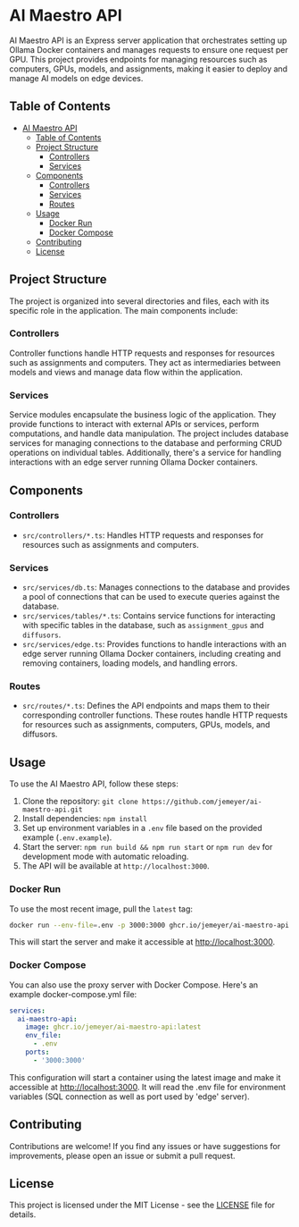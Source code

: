 # AI Maestro API

AI Maestro API is an Express server application that orchestrates setting up Ollama Docker containers and manages requests to ensure one request per GPU. This project provides endpoints for managing resources such as computers, GPUs, models, and assignments, making it easier to deploy and manage AI models on edge devices.

## Table of Contents
- [AI Maestro API](#ai-maestro-api)
  - [Table of Contents](#table-of-contents)
  - [Project Structure](#project-structure)
    - [Controllers](#controllers)
    - [Services](#services)
  - [Components](#components)
    - [Controllers](#controllers-1)
    - [Services](#services-1)
    - [Routes](#routes)
  - [Usage](#usage)
    - [Docker Run](#docker-run)
    - [Docker Compose](#docker-compose)
  - [Contributing](#contributing)
  - [License](#license)

## Project Structure
The project is organized into several directories and files, each with its specific role in the application. The main components include:

### Controllers
Controller functions handle HTTP requests and responses for resources such as assignments and computers. They act as intermediaries between models and views and manage data flow within the application.

### Services
Service modules encapsulate the business logic of the application. They provide functions to interact with external APIs or services, perform computations, and handle data manipulation. The project includes database services for managing connections to the database and performing CRUD operations on individual tables. Additionally, there's a service for handling interactions with an edge server running Ollama Docker containers.

## Components

### Controllers
- `src/controllers/*.ts`: Handles HTTP requests and responses for resources such as assignments and computers.

### Services
- `src/services/db.ts`: Manages connections to the database and provides a pool of connections that can be used to execute queries against the database.
- `src/services/tables/*.ts`: Contains service functions for interacting with specific tables in the database, such as `assignment_gpus` and `diffusors`.
- `src/services/edge.ts`: Provides functions to handle interactions with an edge server running Ollama Docker containers, including creating and removing containers, loading models, and handling errors.

### Routes
- `src/routes/*.ts`: Defines the API endpoints and maps them to their corresponding controller functions. These routes handle HTTP requests for resources such as assignments, computers, GPUs, models, and diffusors.


## Usage
To use the AI Maestro API, follow these steps:

1. Clone the repository: `git clone https://github.com/jemeyer/ai-maestro-api.git`
2. Install dependencies: `npm install`
3. Set up environment variables in a `.env` file based on the provided example (`.env.example`).
4. Start the server: `npm run build && npm run start` or `npm run dev` for development mode with automatic reloading.
5. The API will be available at `http://localhost:3000`.

### Docker Run

To use the most recent image, pull the `latest` tag:

```bash
docker run --env-file=.env -p 3000:3000 ghcr.io/jemeyer/ai-maestro-api:latest
```

This will start the server and make it accessible at <http://localhost:3000>.

### Docker Compose

You can also use the proxy server with Docker Compose. Here's an example docker-compose.yml file:

```yaml
services:
  ai-maestro-api:
    image: ghcr.io/jemeyer/ai-maestro-api:latest
    env_file:
      - .env
    ports:
      - '3000:3000'
```

This configuration will start a container using the latest image and make it accessible at <http://localhost:3000>. It will read the .env file for environment variables (SQL connection as well as port used by 'edge' server).

## Contributing

Contributions are welcome! If you find any issues or have suggestions for improvements, please open an issue or submit a pull request.

## License

This project is licensed under the MIT License - see the [LICENSE](LICENSE) file for details.
